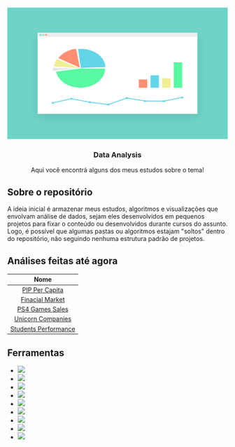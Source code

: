 <!-- PROJECT LOGO -->
<br />
<div align="center">
  <a href="#">
    <img src="images/logo.png" alt="Logo" width="800" height="300">
  </a>

  <h3 align="center">Data Analysis</h3>

  <p align="center">
    Aqui você encontrá alguns dos meus estudos sobre o tema!
    <br />
  </p>
</div>

<!-- ABOUT THE PROJECT -->
## Sobre o repositório


A ideia inicial é armazenar meus estudos, algoritmos e visualizações que envolvam análise de dados, sejam eles desenvolvidos em pequenos projetos para fixar o conteúdo ou desenvolvidos durante cursos do assunto. Logo, é possível que algumas pastas ou algoritmos estajam "soltos" dentro do repositório, não seguindo nenhuma estrutura padrão de projetos.


## Análises feitas até agora
| Nome                |
| :---:               |  
| [PIP Per Capita](https://github.com/LucasGoomes/data_analysis/tree/main/PIP_per_capita)   |
| [Finacial Market](https://github.com/LucasGoomes/data_analysis/tree/main/financial_market)   |
| [PS4 Games Sales](https://github.com/LucasGoomes/data_analysis/tree/main/PS4_games_sales)   |
| [Unicorn Companies](https://github.com/LucasGoomes/data_analysis/tree/main/unicorn_companies)   |
| [Students Performance](https://github.com/LucasGoomes/data_analysis/tree/main/students_performance)   |



## Ferramentas


* <img src="https://img.shields.io/badge/Python-FFD43B?style=for-the-badge&logo=python&logoColor=blue" /> 
* <img src="https://img.shields.io/badge/Numpy-777BB4?style=for-the-badge&logo=numpy&logoColor=white" />
* <img src="https://img.shields.io/badge/Pandas-2C2D72?style=for-the-badge&logo=pandas&logoColor=white" />
* <img src="https://img.shields.io/badge/Plotly-239120?style=for-the-badge&logo=plotly&logoColor=white" />
* <img src="https://img.shields.io/badge/TensorFlow-FF6F00?style=for-the-badge&logo=TensorFlow&logoColor=white" />
* <img src="https://img.shields.io/badge/Keras-FF0000?style=for-the-badge&logo=keras&logoColor=white" />
* <img src="https://img.shields.io/badge/scikit_learn-F7931E?style=for-the-badge&logo=scikit-learn&logoColor=white" />
* <img src="https://img.shields.io/badge/PyTorch-EE4C2C?style=for-the-badge&logo=pytorch&logoColor=white" />
* <img src="https://img.shields.io/badge/OpenCV-27338e?style=for-the-badge&logo=OpenCV&logoColor=white" />
